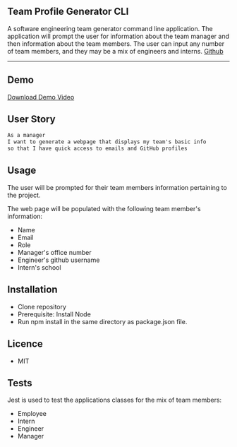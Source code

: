 ## Team Profile Generator CLI
A software engineering team generator command line application. The application will prompt the user for information about the team manager and then information about the team members. The user can input any number of team members, and they may be a mix of engineers and interns. 
[Github](https://github.com/MwansaMwango/team-generator-cli)

---
## Demo
[Download Demo Video](https://github.com/MwansaMwango/team-generator-cli/blob/master/screenshot.PNG)

## User Story
```html
As a manager
I want to generate a webpage that displays my team's basic info
so that I have quick access to emails and GitHub profiles
```

## Usage
The user will be prompted for their team members information pertaining to the project. 

The web page will be populated with the following team member's information:

- Name
- Email 
- Role 
- Manager's office number
- Engineer's github username
- Intern's school

 
## Installation

* Clone repository
* Prerequisite: Install Node
* Run npm install in the same directory as package.json file.

## Licence
* MIT

## Tests
Jest is used to test the applications classes for the mix of team members:
* Employee
* Intern
* Engineer
* Manager


